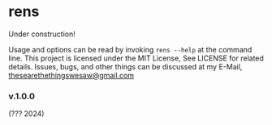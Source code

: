 # rens

Under construction!

Usage and options can be read by invoking `rens --help` at the
command line. This project is licensed under the MIT License, See 
LICENSE for related details. Issues, bugs, and other things can be
discussed at my E-Mail, <thesearethethingswesaw@gmail.com>

### v.1.0.0

(??? 2024)  
